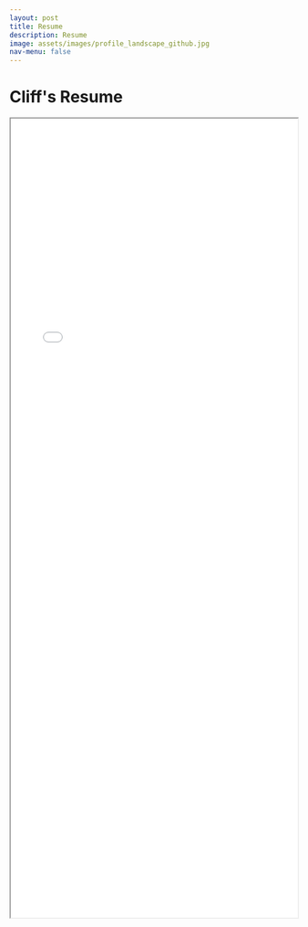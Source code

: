 ```yaml
---
layout: post
title: Resume
description: Resume
image: assets/images/profile_landscape_github.jpg
nav-menu: false
---
```


<html>
  <head>
    <title>Updated 10.1.19</title>
  </head>
  <body>
    <h1>Cliff's Resume</h1>
    <iframe src="assets/pdfs/DataScienceResume.pdf#toolbar=0" width="100%" height="1400px">
    </iframe>
  </body>
</html>
